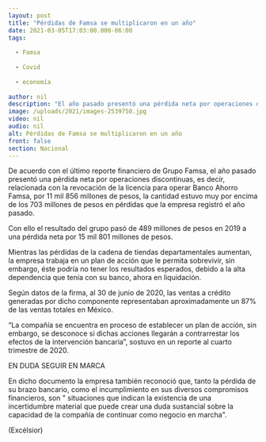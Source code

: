```yaml
---
layout: post
title: "Pérdidas de Famsa se multiplicaron en un año"
date: 2021-03-05T17:03:00.000-06:00
tags:
  
  - Famsa
  
  - Covid
  
  - economía
  
author: nil
description: "El año pasado presentó una pérdida neta por operaciones discontinuas por 11 mil 856 mdp, la cantidad estuvo muy por encima de los 703 mdp en pérdidas que registró el año pasado"
image: /uploads/2021/images-2539750.jpg
video: nil
audio: nil
alt: Pérdidas de Famsa se multiplicaron en un año
front: false
section: Nacional
---
```


De acuerdo con el último reporte financiero de Grupo Famsa, el año pasado presentó una pérdida neta por operaciones discontinuas, es decir, relacionada con la revocación de la licencia para operar Banco Ahorro Famsa, por 11 mil 856 millones de pesos, la cantidad estuvo muy por encima de los 703 millones de pesos en pérdidas que la empresa registró el año pasado.

Con ello el resultado del grupo pasó de 489 millones de pesos en 2019 a una pérdida neta por 15 mil 801 millones de pesos.  

Mientras las pérdidas de la cadena de tiendas departamentales aumentan, la empresa trabaja en un plan de acción que le permita sobrevivir, sin embargo, éste podría no tener los resultados esperados, debido a la alta dependencia que tenía con su banco, ahora en liquidación.

Según datos de la firma, al 30 de junio de 2020, las ventas a crédito generadas por dicho componente representaban aproximadamente un 87% de las ventas totales en México.

“La compañía se encuentra en proceso de establecer un plan de acción, sin embargo, se desconoce si dichas acciones llegarán a contrarrestar los efectos de la intervención bancaria”, sostuvo en un reporte al cuarto trimestre de 2020.

EN DUDA SEGUIR EN MARCA
 
En dicho documento la empresa también reconoció que, tanto la pérdida de su brazo bancario, como el incumplimiento en sus diversos compromisos financieros, son " situaciones que indican la existencia de una incertidumbre material que puede crear una duda sustancial sobre la capacidad de la compañía de continuar como negocio en marcha".

(Excélsior)